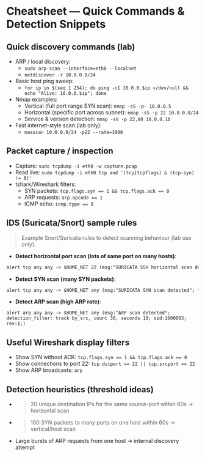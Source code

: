 # Cheatsheet — Quick Commands & Detection Snippets

## Quick discovery commands (lab)
- ARP / local discovery:
  - `sudo arp-scan --interface=eth0 --localnet`
  - `netdiscover -r 10.0.0.0/24`
- Basic host ping sweep:
  - `for ip in $(seq 1 254); do ping -c1 10.0.0.$ip >/dev/null && echo "Alive: 10.0.0.$ip"; done`
- Nmap examples:
  - Vertical (full port range SYN scan): `nmap -sS -p- 10.0.0.5`
  - Horizontal (specific port across subnet): `nmap -sS -p 22 10.0.0.0/24`
  - Service & version detection: `nmap -sV -p 22,80 10.0.0.10`
- Fast internet-style scan (lab only):
  - `masscan 10.0.0.0/24 -p22 --rate=1000`

## Packet capture / inspection
- Capture: `sudo tcpdump -i eth0 -w capture.pcap`
- Read live: `sudo tcpdump -i eth0 tcp and '(tcp[tcpflags] & (tcp-syn) != 0)'`
- tshark/Wireshark filters:
  - SYN packets: `tcp.flags.syn == 1 && tcp.flags.ack == 0`
  - ARP requests: `arp.opcode == 1`
  - ICMP echo: `icmp.type == 8`

## IDS (Suricata/Snort) sample rules
> Example Snort/Suricata rules to detect scanning behaviour (lab use only).

- **Detect horizontal port scan (lots of same port on many hosts)**:
```markdown
alert tcp any any -> $HOME_NET 22 (msg:"SURICATA SSH horizontal scan detected"; detection_filter: track by_src, count 20, seconds 60; sid:1000001; rev:1;)
```

- **Detect SYN scan (many SYN packets)**:
```markdown
alert tcp any any -> $HOME_NET any (msg:"SURICATA SYN scan detected"; flags: S; detection_filter: track by_src, count 50, seconds 30; sid:1000002; rev:1;)
```

- **Detect ARP scan (high ARP rate)**:
```pgsql
alert arp any any -> $HOME_NET any (msg:"ARP scan detected"; detection_filter: track by_src, count 30, seconds 10; sid:1000003; rev:1;)
```

## Useful Wireshark display filters
- Show SYN without ACK: `tcp.flags.syn == 1 && tcp.flags.ack == 0`
- Show connections to port 22: `tcp.dstport == 22 || tcp.srcport == 22`
- Show ARP broadcasts: `arp`

## Detection heuristics (threshold ideas)
- >20 unique destination IPs for the same source-port within 60s → horizontal scan
- >100 SYN packets to many ports on one host within 60s → vertical/host scan
- Large bursts of ARP requests from one host → internal discovery attempt

